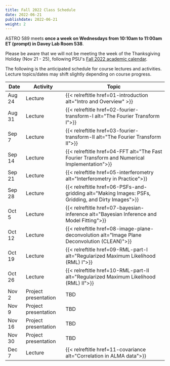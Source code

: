 ```yaml
---
title: Fall 2022 Class Schedule 
date: 2022-06-21
publishdate: 2022-06-21
weight: 2
---
```


ASTRO 589 meets **once a week on Wednesdays from 10:10am to 11:00am ET (prompt) in Davey Lab Room 538**.

Please be aware that we will not be meeting the week of the Thanksgiving Holiday (Nov 21 - 25), following PSU's [Fall 2022 academic calendar](https://www.registrar.psu.edu/academic-calendars/2022-23.cfm).

The following is the anticipated schedule for course lectures and activities. Lecture topics/dates may shift slightly depending on course progress.

| Date | Activity | Topic |
| ---  | ----     |  ---- |
| Aug 24 | Lecture | {{< relreftitle href=01-introduction alt="Intro and Overview" >}} |
| Aug 31 | Lecture | {{< relreftitle href=02-fourier-transform-I alt="The Fourier Transform I">}} |
| Sep 7 | Lecture | {{< relreftitle href=03-fourier-transform-II alt="The Fourier Transform II">}} |
| Sep 14 | Lecture | {{< relreftitle href=04-FFT alt="The Fast Fourier Transform and Numerical Implementation">}} |
| Sep 21 | Lecture | {{< relreftitle href=05-interferometry alt="Interferometry in Practice">}} |
| Sep 28 | Lecture | {{< relreftitle href=06-PSFs-and-gridding alt="Making Images: PSFs, Gridding, and Dirty Images">}} |
| Oct 5 | Lecture | {{< relreftitle href=07-bayesian-inference alt="Bayesian Inference and Model Fitting">}} |
| Oct 12 | Lecture | {{< relreftitle href=08-image-plane-deconvolution alt="Image Plane Deconvolution (CLEAN)">}} |
| Oct 19 | Lecture | {{< relreftitle href=09-RML-part-I alt="Regularized Maximum Likelihood (RML) I">}} |
| Oct 26 | Lecture | {{< relreftitle href=10-RML-part-II alt="Regularized Maximum Likelihood (RML) II">}} |
| Nov 2 | Project presentation | TBD |
| Nov 9 | Project presentation | TBD |
| Nov 16 | Project presentation | TBD |
| Nov 30 | Project presentation | TBD |
| Dec 7 | Lecture | {{< relreftitle href=11-covariance alt="Correlation in ALMA data">}} |
